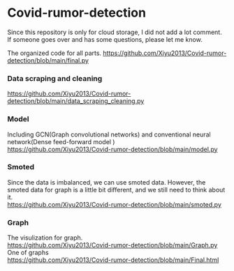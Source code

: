 # Covid-rumor-detection
Since this repository is only for cloud storage, I did not add a lot comment. If someone goes over and has some questions, please let me know. <br>

The organized code for all parts.
https://github.com/Xiyu2013/Covid-rumor-detection/blob/main/final.py

### Data scraping and cleaning
https://github.com/Xiyu2013/Covid-rumor-detection/blob/main/data_scraping_cleaning.py

### Model
Including GCN(Graph convolutional networks) and conventional neural network(Dense feed-forward model ) <br>
https://github.com/Xiyu2013/Covid-rumor-detection/blob/main/model.py

### Smoted
Since the data is imbalanced, we can use smoted data. However, the smoted data for graph is a little bit different, and we still need to think about it.  <br>
https://github.com/Xiyu2013/Covid-rumor-detection/blob/main/smoted.py

### Graph
The visulization for graph.<br>
https://github.com/Xiyu2013/Covid-rumor-detection/blob/main/Graph.py  <br>
One of graphs <br>
https://github.com/Xiyu2013/Covid-rumor-detection/blob/main/Final.html
